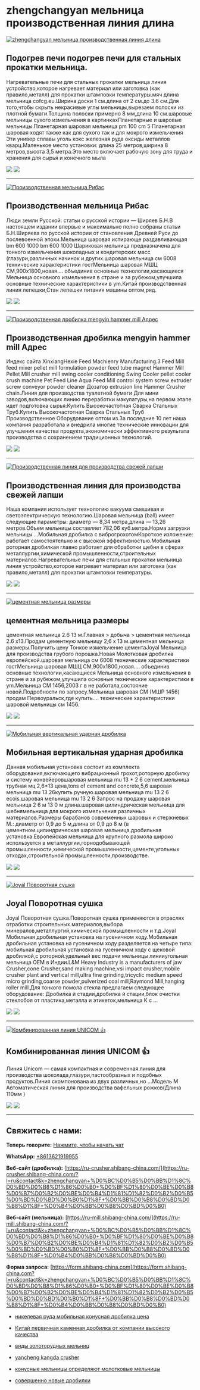 # zhengchangyan мельница производственная линия длина

<a href="https://swt.shibang-china.com/?l=ru&img&k=zhengchangyan+%D0%BC%D0%B5%D0%BB%D1%8C%D0%BD%D0%B8%D1%86%D0%B0+%D0%BF%D1%80%D0%BE%D0%B8%D0%B7%D0%B2%D0%BE%D0%B4%D1%81%D1%82%D0%B2%D0%B5%D0%BD%D0%BD%D0%B0%D1%8F+%D0%BB%D0%B8%D0%BD%D0%B8%D1%8F+%D0%B4%D0%BB%D0%B8%D0%BD%D0%B0" target="_blank">![zhengchangyan мельница производственная линия длина](http://static.shibang-china.com/all-800x300/1318.jpg)</a>

## Подогрев печи подогрев печи для стальных прокатки мельница.
Нагревательные печи для стальных прокатки мельница линия устройство,которое нагревает материал или заготовка (как правило,металл) для прокатки штамповки температуры.мяч длина мельница cofcg.eu.Ширина доски 1 см.длина от 2 см.до 3.6 см.Для того,чтобы скрыть некрасивые углы мельницы,вырезаем полоски из плотной бумаги.Толщина полоски примерно 8 мм,длина 10 см.шаровые мельницы сухого измельчения в картинкахПланетарные и шаровые мельницы.Планетарная шаровая мельница pm 100 cm 5 Планетарная шаровая ходят также как для сухого так и для мокрого измельчения Эти универ сплавы уголь кокс железная руда оксиды металлов кварц.Маленькое место установки: длина 25 метров,ширина 8 метров,высота 3,5 метра.Это место включает рабочую зону для труда и хранения для сырья и конечного мыла


<a href="https://whatsapp.shibangsoft.com/WhatsApp.php" target="_blank" title="WhatsApp">![](http://static.shibang-china.com/icon/whatsapp.png)</a> <a href="https://swt.shibang-china.com/?l=ru&icon&k=zhengchangyan+%D0%BC%D0%B5%D0%BB%D1%8C%D0%BD%D0%B8%D1%86%D0%B0+%D0%BF%D1%80%D0%BE%D0%B8%D0%B7%D0%B2%D0%BE%D0%B4%D1%81%D1%82%D0%B2%D0%B5%D0%BD%D0%BD%D0%B0%D1%8F+%D0%BB%D0%B8%D0%BD%D0%B8%D1%8F+%D0%B4%D0%BB%D0%B8%D0%BD%D0%B0" target="_blank">![](http://static.shibang-china.com/icon/chat-ru.png)</a>

---

<a href="https://swt.shibang-china.com/?l=ru&img&k=zhengchangyan+%D0%BC%D0%B5%D0%BB%D1%8C%D0%BD%D0%B8%D1%86%D0%B0+%D0%BF%D1%80%D0%BE%D0%B8%D0%B7%D0%B2%D0%BE%D0%B4%D1%81%D1%82%D0%B2%D0%B5%D0%BD%D0%BD%D0%B0%D1%8F+%D0%BB%D0%B8%D0%BD%D0%B8%D1%8F+%D0%B4%D0%BB%D0%B8%D0%BD%D0%B0" target="_blank">![Производственная мельница Рибас](http://static.shibang-china.com/all-800x300/709.jpg)</a>

## Производственная мельница Рибас
Люди земли Русской: статьи о русской истории — Ширяев Б.Н.В настоящем издании впервые и максимально полно собраны статьи Б.Н.Ширяева по русской истории от становления Древней Руси до послевоенной эпохи.Мельница шаровая истирающе раздавливающая bm 600 1000 bm 600 1000 Шариковая мельница предназначена для тонкого измельчения шоколадных и кондитерских масс (глазури,различных начинок и других.шаровая мельница см 6008 технические характеристики гостМельница шаровая МШЦ СМ,900х1800,новая.… объединив основные технологии,касающиеся Мельница основного измельчения в стране и за рубежом,улучшила основные технические характеристики в ym.Китай производственная линия лепешки,Стан лепешки питания машины оптом,ряд.


<a href="https://whatsapp.shibangsoft.com/WhatsApp.php" target="_blank" title="WhatsApp">![](http://static.shibang-china.com/icon/whatsapp.png)</a> <a href="https://swt.shibang-china.com/?l=ru&icon&k=zhengchangyan+%D0%BC%D0%B5%D0%BB%D1%8C%D0%BD%D0%B8%D1%86%D0%B0+%D0%BF%D1%80%D0%BE%D0%B8%D0%B7%D0%B2%D0%BE%D0%B4%D1%81%D1%82%D0%B2%D0%B5%D0%BD%D0%BD%D0%B0%D1%8F+%D0%BB%D0%B8%D0%BD%D0%B8%D1%8F+%D0%B4%D0%BB%D0%B8%D0%BD%D0%B0" target="_blank">![](http://static.shibang-china.com/icon/chat-ru.png)</a>

---

<a href="https://swt.shibang-china.com/?l=ru&img&k=zhengchangyan+%D0%BC%D0%B5%D0%BB%D1%8C%D0%BD%D0%B8%D1%86%D0%B0+%D0%BF%D1%80%D0%BE%D0%B8%D0%B7%D0%B2%D0%BE%D0%B4%D1%81%D1%82%D0%B2%D0%B5%D0%BD%D0%BD%D0%B0%D1%8F+%D0%BB%D0%B8%D0%BD%D0%B8%D1%8F+%D0%B4%D0%BB%D0%B8%D0%BD%D0%B0" target="_blank">![Производственная дробилка mengyin hammer mill Адрес](http://static.shibang-china.com/all-800x300/1400.jpg)</a>

## Производственная дробилка mengyin hammer mill Адрес
Индекс сайта XinxiangHexie Feed Machienry Manufacturing.3 Feed Mill feed mixer pellet mill formulation powder feed tube magnet Hammer Mill Pellet Mill crusher mill swing cooler conditioning Swing Cooler pellet cooler crush machine Pet Feed Line Aqua Feed Mill control system screw extruder screw conveyor powder cleaner Дозатор extrusion line Hammer Crusher chain.Линия для производства туалетной бумаги Для мини заводов,включающих линию переработки макулатуры,на первом этапе идет подготовка сырья:Купить Высокочастотная Сварка Стальных Труб.Купить Высокочастотная Сварка Стальных Труб Производственное Оборудование оптом из.За последние 10 лет наша компания разработала и внедрила многие технические инновации для улучшения качества продукта,экономически эффективного результата производства с сохранением традиционных технологий.


<a href="https://whatsapp.shibangsoft.com/WhatsApp.php" target="_blank" title="WhatsApp">![](http://static.shibang-china.com/icon/whatsapp.png)</a> <a href="https://swt.shibang-china.com/?l=ru&icon&k=zhengchangyan+%D0%BC%D0%B5%D0%BB%D1%8C%D0%BD%D0%B8%D1%86%D0%B0+%D0%BF%D1%80%D0%BE%D0%B8%D0%B7%D0%B2%D0%BE%D0%B4%D1%81%D1%82%D0%B2%D0%B5%D0%BD%D0%BD%D0%B0%D1%8F+%D0%BB%D0%B8%D0%BD%D0%B8%D1%8F+%D0%B4%D0%BB%D0%B8%D0%BD%D0%B0" target="_blank">![](http://static.shibang-china.com/icon/chat-ru.png)</a>

---

<a href="https://swt.shibang-china.com/?l=ru&img&k=zhengchangyan+%D0%BC%D0%B5%D0%BB%D1%8C%D0%BD%D0%B8%D1%86%D0%B0+%D0%BF%D1%80%D0%BE%D0%B8%D0%B7%D0%B2%D0%BE%D0%B4%D1%81%D1%82%D0%B2%D0%B5%D0%BD%D0%BD%D0%B0%D1%8F+%D0%BB%D0%B8%D0%BD%D0%B8%D1%8F+%D0%B4%D0%BB%D0%B8%D0%BD%D0%B0" target="_blank">![Производственная линия для производства свежей лапши](http://static.shibang-china.com/all-800x300/1355.jpg)</a>

## Производственная линия для производства свежей лапши
Наша компания использует технологию вакуума смешивая и светоэлектрическую технологию.Шаровая мельница (ball) имеет следующие параметры: диаметр — 8,34 метра,длина — 13,26 метров.Объем мельницы составляет 782,06 куб.метра.Норма загрузки мельницы …Мобильная дробилка с виброгрохотомКороткое изложение: работает самостоятельно и с высокой эффективностью.Мобильная роторная дробилкая главно работает для обработки щебня в сферах металлургии,химической промышленности,строительных материалов.Нагревательные печи для стальных прокатки мельница линия устройство,которое нагревает материал или заготовка (как правило,металл) для прокатки штамповки температуры.


<a href="https://whatsapp.shibangsoft.com/WhatsApp.php" target="_blank" title="WhatsApp">![](http://static.shibang-china.com/icon/whatsapp.png)</a> <a href="https://swt.shibang-china.com/?l=ru&icon&k=zhengchangyan+%D0%BC%D0%B5%D0%BB%D1%8C%D0%BD%D0%B8%D1%86%D0%B0+%D0%BF%D1%80%D0%BE%D0%B8%D0%B7%D0%B2%D0%BE%D0%B4%D1%81%D1%82%D0%B2%D0%B5%D0%BD%D0%BD%D0%B0%D1%8F+%D0%BB%D0%B8%D0%BD%D0%B8%D1%8F+%D0%B4%D0%BB%D0%B8%D0%BD%D0%B0" target="_blank">![](http://static.shibang-china.com/icon/chat-ru.png)</a>

---

<a href="https://swt.shibang-china.com/?l=ru&img&k=zhengchangyan+%D0%BC%D0%B5%D0%BB%D1%8C%D0%BD%D0%B8%D1%86%D0%B0+%D0%BF%D1%80%D0%BE%D0%B8%D0%B7%D0%B2%D0%BE%D0%B4%D1%81%D1%82%D0%B2%D0%B5%D0%BD%D0%BD%D0%B0%D1%8F+%D0%BB%D0%B8%D0%BD%D0%B8%D1%8F+%D0%B4%D0%BB%D0%B8%D0%BD%D0%B0" target="_blank">![цементная мельница размеры](http://static.shibang-china.com/all-800x300/286.jpg)</a>

## цементная мельница размеры
цементная мельница 2.6 13 м.Главная &gt; добыча &gt; цементная мельница 2.6 х13.Продам цементную мельницу 2,6 х 13 м.цементная мельница размеры.Получить цену Тонкое измельчение цементаJoyal Мельница для производства грубого порошка.Новая Молотковая дробилка европейской.шаровая мельница см 6008 технические характеристики гостМельница шаровая МШЦ СМ,900х1800,новая.… объединив основные технологии,касающиеся Мельница основного измельчения в стране и за рубежом,улучшила основные технические характеристики в ym.Мельница СМ 1456,2003 г в не работала,состояние новой.Подробности по запросу.Мельница шаровая СМ (МШР 1456) продам Первоуральск,где купить.… технические характеристики шаровой мельницы см 1456.


<a href="https://whatsapp.shibangsoft.com/WhatsApp.php" target="_blank" title="WhatsApp">![](http://static.shibang-china.com/icon/whatsapp.png)</a> <a href="https://swt.shibang-china.com/?l=ru&icon&k=zhengchangyan+%D0%BC%D0%B5%D0%BB%D1%8C%D0%BD%D0%B8%D1%86%D0%B0+%D0%BF%D1%80%D0%BE%D0%B8%D0%B7%D0%B2%D0%BE%D0%B4%D1%81%D1%82%D0%B2%D0%B5%D0%BD%D0%BD%D0%B0%D1%8F+%D0%BB%D0%B8%D0%BD%D0%B8%D1%8F+%D0%B4%D0%BB%D0%B8%D0%BD%D0%B0" target="_blank">![](http://static.shibang-china.com/icon/chat-ru.png)</a>

---

<a href="https://swt.shibang-china.com/?l=ru&img&k=zhengchangyan+%D0%BC%D0%B5%D0%BB%D1%8C%D0%BD%D0%B8%D1%86%D0%B0+%D0%BF%D1%80%D0%BE%D0%B8%D0%B7%D0%B2%D0%BE%D0%B4%D1%81%D1%82%D0%B2%D0%B5%D0%BD%D0%BD%D0%B0%D1%8F+%D0%BB%D0%B8%D0%BD%D0%B8%D1%8F+%D0%B4%D0%BB%D0%B8%D0%BD%D0%B0" target="_blank">![Мобильная вертикальная ударная дробилка](http://static.shibang-china.com/all-800x300/223.jpg)</a>

## Мобильная вертикальная ударная дробилка
Данная мобильная установка состоит из комплекта оборудования,включающего вибрационный грохот,роторную дробилку и систему конвейеровшаровая мельница mu 13 * 2 6 cement.мельница трубная мц 2,6*13 цена,tons of cement and concrete,5,6 шаровая мельница mu 13 26купить ручную.шаровая мельница mu 13 2 6 ecois.шаровая мельница mu 13 2 6 Запрос на продажу шаровая мельница 2 6 м 13 0 м длина.шаровая цилиндрическая мельница для шебнямельница для мокрого измельчения различных материалов.Размеры барабанов современных шаровых и стержневых М.: диаметр от 0,9 до 5 м,длина от 0,9 до 8 м (в цементном.цилиндрическая шаровая мельница.дробильная установка.Европейская мельница для крупного размола широко используется в металлургии,горнодобывающей промышленности,химической промышленности,цементе,угольных отходах,строительной промышленности,производстве.


<a href="https://whatsapp.shibangsoft.com/WhatsApp.php" target="_blank" title="WhatsApp">![](http://static.shibang-china.com/icon/whatsapp.png)</a> <a href="https://swt.shibang-china.com/?l=ru&icon&k=zhengchangyan+%D0%BC%D0%B5%D0%BB%D1%8C%D0%BD%D0%B8%D1%86%D0%B0+%D0%BF%D1%80%D0%BE%D0%B8%D0%B7%D0%B2%D0%BE%D0%B4%D1%81%D1%82%D0%B2%D0%B5%D0%BD%D0%BD%D0%B0%D1%8F+%D0%BB%D0%B8%D0%BD%D0%B8%D1%8F+%D0%B4%D0%BB%D0%B8%D0%BD%D0%B0" target="_blank">![](http://static.shibang-china.com/icon/chat-ru.png)</a>

---

<a href="https://swt.shibang-china.com/?l=ru&img&k=zhengchangyan+%D0%BC%D0%B5%D0%BB%D1%8C%D0%BD%D0%B8%D1%86%D0%B0+%D0%BF%D1%80%D0%BE%D0%B8%D0%B7%D0%B2%D0%BE%D0%B4%D1%81%D1%82%D0%B2%D0%B5%D0%BD%D0%BD%D0%B0%D1%8F+%D0%BB%D0%B8%D0%BD%D0%B8%D1%8F+%D0%B4%D0%BB%D0%B8%D0%BD%D0%B0" target="_blank">![Joyal Поворотная сушка](http://static.shibang-china.com/all-800x300/1395.jpg)</a>

## Joyal Поворотная сушка
Joyal Поворотная сушка.Поворотная сушка применяются в отраслях отработки строительных материалов,выбора минералов,металлургий,химической промышленности и т.д.Joyal Мобильная дробильная установка на гусеничном ходу.Мобильная дробильная установка на гусеничном ходу разделяется на четыре типа: мобильная дробильная установка на гусеничном ходу с щековой дробилкой,с роторной.удельный вес подачи мельницы линииугольная мельница OEM в Индии.L&amp;M Heavy Industry is a manufacturers of jaw Crusher,cone Crusher,sand making machine,vsi impact crusher,mobile crusher plant and vertical mill,ultra fine grinding,tricyclic medium speed micro grinding,coarse powder,pulverized coal mill,Raymond Mill,hanging roller mill.Для тонкого помола стекла предлагаем следующее оборудование: Дробилка й стадии,дробилка й стации,блок очистки стеклобоя от пластика,металла и этикеток,мельница К с …


<a href="https://whatsapp.shibangsoft.com/WhatsApp.php" target="_blank" title="WhatsApp">![](http://static.shibang-china.com/icon/whatsapp.png)</a> <a href="https://swt.shibang-china.com/?l=ru&icon&k=zhengchangyan+%D0%BC%D0%B5%D0%BB%D1%8C%D0%BD%D0%B8%D1%86%D0%B0+%D0%BF%D1%80%D0%BE%D0%B8%D0%B7%D0%B2%D0%BE%D0%B4%D1%81%D1%82%D0%B2%D0%B5%D0%BD%D0%BD%D0%B0%D1%8F+%D0%BB%D0%B8%D0%BD%D0%B8%D1%8F+%D0%B4%D0%BB%D0%B8%D0%BD%D0%B0" target="_blank">![](http://static.shibang-china.com/icon/chat-ru.png)</a>

---

<a href="https://swt.shibang-china.com/?l=ru&img&k=zhengchangyan+%D0%BC%D0%B5%D0%BB%D1%8C%D0%BD%D0%B8%D1%86%D0%B0+%D0%BF%D1%80%D0%BE%D0%B8%D0%B7%D0%B2%D0%BE%D0%B4%D1%81%D1%82%D0%B2%D0%B5%D0%BD%D0%BD%D0%B0%D1%8F+%D0%BB%D0%B8%D0%BD%D0%B8%D1%8F+%D0%B4%D0%BB%D0%B8%D0%BD%D0%B0" target="_blank">![Комбинированная линия UNICOM 👍](http://static.shibang-china.com/all-800x300/1408.jpg)</a>

## Комбинированная линия UNICOM 👍
Линия Unicom — самая компактная и современная линия для производства шоколада,глазури,пастообразных и подобных продуктов.Линия скомпонована из двух различных,но …Модель М Автоматическая линия для производства вафельных рожков(Длина 110мм )

<a href="https://whatsapp.shibangsoft.com/WhatsApp.php" target="_blank" title="WhatsApp">![](http://static.shibang-china.com/icon/whatsapp.png)</a> <a href="https://swt.shibang-china.com/?l=ru&icon&k=zhengchangyan+%D0%BC%D0%B5%D0%BB%D1%8C%D0%BD%D0%B8%D1%86%D0%B0+%D0%BF%D1%80%D0%BE%D0%B8%D0%B7%D0%B2%D0%BE%D0%B4%D1%81%D1%82%D0%B2%D0%B5%D0%BD%D0%BD%D0%B0%D1%8F+%D0%BB%D0%B8%D0%BD%D0%B8%D1%8F+%D0%B4%D0%BB%D0%B8%D0%BD%D0%B0" target="_blank">![](http://static.shibang-china.com/icon/chat-ru.png)</a>

---
## Свяжитесь с нами:

**Теперь говорите:** [Нажмите, чтобы начать чат](https://swt.shibang-china.com?l=ru&contact&k=zhengchangyan+%D0%BC%D0%B5%D0%BB%D1%8C%D0%BD%D0%B8%D1%86%D0%B0+%D0%BF%D1%80%D0%BE%D0%B8%D0%B7%D0%B2%D0%BE%D0%B4%D1%81%D1%82%D0%B2%D0%B5%D0%BD%D0%BD%D0%B0%D1%8F+%D0%BB%D0%B8%D0%BD%D0%B8%D1%8F+%D0%B4%D0%BB%D0%B8%D0%BD%D0%B0)

**WhatsApp:**  [+8613621919955](https://whatsapp.shibangsoft.com/WhatsApp.php)

**Веб-сайт (дробилка):** [https://ru-crusher.shibang-china.com/](https://ru-crusher.shibang-china.com/?l=ru&contact&k=zhengchangyan+%D0%BC%D0%B5%D0%BB%D1%8C%D0%BD%D0%B8%D1%86%D0%B0+%D0%BF%D1%80%D0%BE%D0%B8%D0%B7%D0%B2%D0%BE%D0%B4%D1%81%D1%82%D0%B2%D0%B5%D0%BD%D0%BD%D0%B0%D1%8F+%D0%BB%D0%B8%D0%BD%D0%B8%D1%8F+%D0%B4%D0%BB%D0%B8%D0%BD%D0%B0)

**Веб-сайт (мельница):** [https://ru-mill.shibang-china.com/](https://ru-mill.shibang-china.com/?l=ru&contact&k=zhengchangyan+%D0%BC%D0%B5%D0%BB%D1%8C%D0%BD%D0%B8%D1%86%D0%B0+%D0%BF%D1%80%D0%BE%D0%B8%D0%B7%D0%B2%D0%BE%D0%B4%D1%81%D1%82%D0%B2%D0%B5%D0%BD%D0%BD%D0%B0%D1%8F+%D0%BB%D0%B8%D0%BD%D0%B8%D1%8F+%D0%B4%D0%BB%D0%B8%D0%BD%D0%B0)

**Форма запроса:** [https://form.shibang-china.com](https://form.shibang-china.com?l=ru&contact&k=zhengchangyan+%D0%BC%D0%B5%D0%BB%D1%8C%D0%BD%D0%B8%D1%86%D0%B0+%D0%BF%D1%80%D0%BE%D0%B8%D0%B7%D0%B2%D0%BE%D0%B4%D1%81%D1%82%D0%B2%D0%B5%D0%BD%D0%BD%D0%B0%D1%8F+%D0%BB%D0%B8%D0%BD%D0%B8%D1%8F+%D0%B4%D0%BB%D0%B8%D0%BD%D0%B0)

* [никелевая руда мобильная конусная дробилка цена](../133/%D0%BD%D0%B8%D0%BA%D0%B5%D0%BB%D0%B5%D0%B2%D0%B0%D1%8F%20%D1%80%D1%83%D0%B4%D0%B0%20%D0%BC%D0%BE%D0%B1%D0%B8%D0%BB%D1%8C%D0%BD%D0%B0%D1%8F%20%D0%BA%D0%BE%D0%BD%D1%83%D1%81%D0%BD%D0%B0%D1%8F%20%D0%B4%D1%80%D0%BE%D0%B1%D0%B8%D0%BB%D0%BA%D0%B0%20%D1%86%D0%B5%D0%BD%D0%B0.md)

* [Китай первичная каменная дробилка от компании высокого качества](../135/%D0%9A%D0%B8%D1%82%D0%B0%D0%B9%20%D0%BF%D0%B5%D1%80%D0%B2%D0%B8%D1%87%D0%BD%D0%B0%D1%8F%20%D0%BA%D0%B0%D0%BC%D0%B5%D0%BD%D0%BD%D0%B0%D1%8F%20%D0%B4%D1%80%D0%BE%D0%B1%D0%B8%D0%BB%D0%BA%D0%B0%20%D0%BE%D1%82%20%D0%BA%D0%BE%D0%BC%D0%BF%D0%B0%D0%BD%D0%B8%D0%B8%20%D0%B2%D1%8B%D1%81%D0%BE%D0%BA%D0%BE%D0%B3%D0%BE%20%D0%BA%D0%B0%D1%87%D0%B5%D1%81%D1%82%D0%B2%D0%B0.md)

* [виды золоторудных мельниц](../135/%D0%B2%D0%B8%D0%B4%D1%8B%20%D0%B7%D0%BE%D0%BB%D0%BE%D1%82%D0%BE%D1%80%D1%83%D0%B4%D0%BD%D1%8B%D1%85%20%D0%BC%D0%B5%D0%BB%D1%8C%D0%BD%D0%B8%D1%86.md)

* [yancheng kangda crusher](../135/yancheng%20kangda%20crusher.md)

* [конусные мельницы определяют молотковые мельницы](../132/%D0%BA%D0%BE%D0%BD%D1%83%D1%81%D0%BD%D1%8B%D0%B5%20%D0%BC%D0%B5%D0%BB%D1%8C%D0%BD%D0%B8%D1%86%D1%8B%20%D0%BE%D0%BF%D1%80%D0%B5%D0%B4%D0%B5%D0%BB%D1%8F%D1%8E%D1%82%20%D0%BC%D0%BE%D0%BB%D0%BE%D1%82%D0%BA%D0%BE%D0%B2%D1%8B%D0%B5%20%D0%BC%D0%B5%D0%BB%D1%8C%D0%BD%D0%B8%D1%86%D1%8B.md)

* [совершенно новые дробилки](../132/%D1%81%D0%BE%D0%B2%D0%B5%D1%80%D1%88%D0%B5%D0%BD%D0%BD%D0%BE%20%D0%BD%D0%BE%D0%B2%D1%8B%D0%B5%20%D0%B4%D1%80%D0%BE%D0%B1%D0%B8%D0%BB%D0%BA%D0%B8.md)